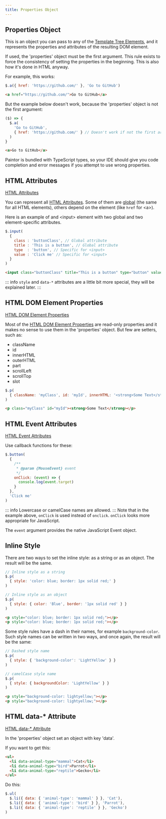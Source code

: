 ```yaml
---
title: Properties Object
---
```


## Properties Object

This is an object you can pass to any of the [Template Tree Elements](./template-tree-elements.md),
and it represents the properties and attributes of the resulting DOM element.

If used, the 'properties' object must be the first argument. This rule exists to force the
consistency of setting the properties in the beginning. This is also how it's done in HTML anyway.

For example, this works:

```js
$.a({ href: 'https://github.com/' }, 'Go to GitHub')
```
```html
<a href="https://github.com/">Go to GitHub</a>
```

But the example below doesn't work, because the 'properties' object is not the first argument:

```js
($) => {
  $.a(
    'Go to GitHub',
    { href: 'https://github.com/' } // Doesn't work if not the first argument!
  )
}
```
```html
<a>Go to GitHub</a>
```

Paintor is bundled with TypeScript types, so your IDE should give you code completion and error
messages if you attempt to use wrong properties.


## HTML Attributes

[HTML Attributes](https://www.w3schools.com/htmL/html_attributes.asp)

You can represent all [HTML Attributes](https://www.w3schools.com/htmL/html_attributes.asp).
Some of them are [global](https://www.w3schools.com/tags/ref_standardattributes.asp)
(the same for all HTML elements), others depend on the element (like `href` for \<a\>).

Here is an example of and \<input\> element with two global and two element-specific attributes.

```js
$.input(
  {
    class : 'buttonClass', // Global attribute
    title : 'This is a button', // Global attribute
    type  : 'button', // Specific for <input>
    value : 'Click me' // Specific for <input>
  }
)
```
```html
<input class="buttonClass" title="This is a button" type="button" value="Click me">
```

::: info
`style` and `data-*` attributes are a little bit more special, they will be explained later.
:::

## HTML DOM Element Properties

[HTML DOM Element Properties](https://www.w3schools.com/jsref/dom_obj_all.asp)

Most of the [HTML DOM Element Properties](https://www.w3schools.com/jsref/dom_obj_all.asp) are read-only properties and it makes no sense to
use them in the 'properties' object. But few are setters, such as:

- className
- id
- innerHTML
- outerHTML
- part
- scrollLeft
- scrollTop
- slot

```js
$.p(
  { className: 'myClass', id: 'myId', innerHTML: '<strong>Some Text</strong>' }
)
```
```html
<p class="myClass" id="myId"><strong>Some Text</strong></p>
```

## HTML Event Attributes

[HTML Event Attributes](https://www.w3schools.com/tags/ref_eventattributes.asp)

Use callback functions for these:

```js
$.button(
  {
    /**
     * @param {MouseEvent} event
     */
    onClick: (event) => {
      console.log(event.target)
    }
  },
  'Click me'
)
```
::: info
Lowercase or camelCase names are allowed.
:::
Note that in the example above, `onClick` is used instead
of `onclick`. `onClick` looks more appropriate for JavaScript.

The `event` argument provides the native JavaScript Event object.

## Inline Style

There are two ways to set the inline style: as a string or as an object. The result will be the
same.

```js
// Inline style as a string
$.p(
  { style: 'color: blue; border: 1px solid red;' }
)

// Inline style as an object
$.p(
  { style: { color: 'Blue', border: '1px solid red' } }
)
```
```html
<p style="color: blue; border: 1px solid red;"></p>
<p style="color: blue; border: 1px solid red;"></p>
```

Some style rules have a dash in their names, for example `background-color`. Such style names can be
written in two ways, and once again, the result will be the same:

```js
// Dashed style name
$.p(
  { style: { 'background-color': 'LightYellow' } }
)

// camelCase style name
$.p(
  { style: { backgroundColor: 'LightYellow' } }
)
```
```html
<p style="background-color: lightyellow;"></p>
<p style="background-color: lightyellow;"></p>
```

## HTML data-* Attribute

[HTML data-* Attribute](https://www.w3schools.com/tags/att_data-.asp)

In the 'properties' object set an object with key 'data'. 

If you want to get this:

```html
<ul>
  <li data-animal-type="mammal">Cat</li>
  <li data-animal-type="bird">Parrot</li>
  <li data-animal-type="reptile">Gecko</li>
</ul>
```

Do this:

```js
$.ul(
  $.li({ data: { 'animal-type': 'mammal' } }, 'Cat'),
  $.li({ data: { 'animal-type': 'bird' } }, 'Parrot'),
  $.li({ data: { 'animal-type': 'reptile' } }, 'Gecko')
)
```
